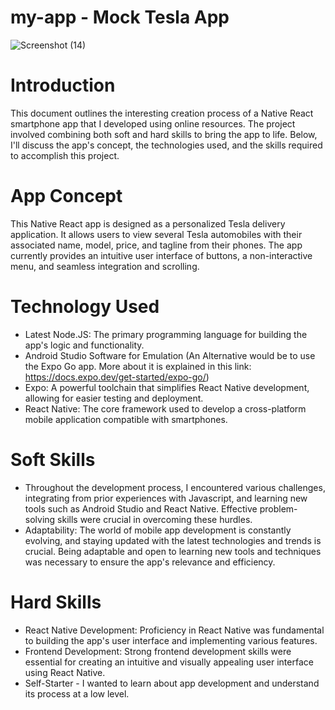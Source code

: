 # my-app - Mock Tesla App

![Screenshot (14)](https://github.com/LarryGreen-alt/my-app-Repo/assets/78444835/b0660971-e5dd-4734-826f-1f9f97bec30b)


# Introduction
This document outlines the interesting creation process of a Native React smartphone app that I developed using online resources. The project involved combining both soft and hard skills to bring the app to life. Below, I'll discuss the app's concept, the technologies used, and the skills required to accomplish this project.

# App Concept
This Native React app is designed as a personalized Tesla delivery application. It allows users to view several Tesla automobiles with their associated name, model, price, and tagline from their phones. The app currently provides an intuitive user interface of buttons, a non-interactive menu, and seamless integration and scrolling.

# Technology Used
- Latest Node.JS: The primary programming language for building the app's logic and functionality.
- Android Studio Software for Emulation (An Alternative would be to use the Expo Go app. More about it is explained in this link: https://docs.expo.dev/get-started/expo-go/)
- Expo:  A powerful toolchain that simplifies React Native development, allowing for easier testing and deployment.
- React Native: The core framework used to develop a cross-platform mobile application compatible with smartphones.

# Soft Skills
- Throughout the development process, I encountered various challenges, integrating from prior experiences with Javascript, and learning new tools such as Android Studio and React Native. Effective problem-solving skills were crucial in overcoming these hurdles.
- Adaptability: The world of mobile app development is constantly evolving, and staying updated with the latest technologies and trends is crucial. Being adaptable and open to learning new tools and techniques was necessary to ensure the app's relevance and efficiency.

# Hard Skills
- React Native Development: Proficiency in React Native was fundamental to building the app's user interface and implementing various features.
- Frontend Development: Strong frontend development skills were essential for creating an intuitive and visually appealing user interface using React Native.
- Self-Starter - I wanted to learn about app development and understand its process at a low level. 

